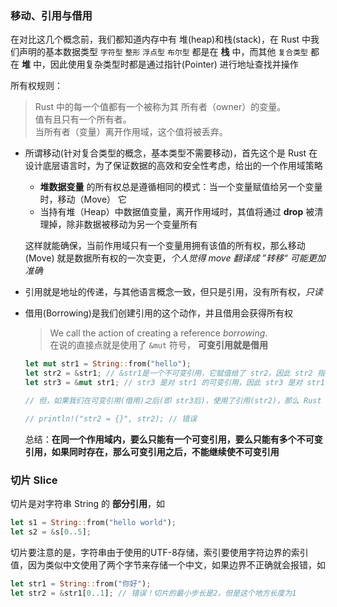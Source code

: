 ### 移动、引用与借用

在对比这几个概念前，我们都知道内存中有 堆(heap)和栈(stack)，在 Rust 中我们声明的基本数据类型 `字符型` `整形` `浮点型` `布尔型` 都是在 **栈** 中，而其他 `复合类型` 都在 **堆** 中，因此使用复杂类型时都是通过指针(Pointer) 进行地址查找并操作

所有权规则：
> Rust 中的每一个值都有一个被称为其 所有者（owner）的变量。  
值有且只有一个所有者。  
当所有者（变量）离开作用域，这个值将被丢弃。

- 所谓移动(针对复合类型的概念，基本类型不需要移动)，首先这个是 Rust 在设计底层语言时，为了保证数据的高效和安全性考虑，给出的一个作用域策略  
  - **堆数据变量** 的所有权总是遵循相同的模式：当一个变量赋值给另一个变量时，移动（Move） 它
  - 当持有堆（Heap）中数据值变量，离开作用域时，其值将通过 **drop** 被清理掉，除非数据被移动为另一个变量所有

  这样就能确保，当前作用域只有一个变量用拥有该值的所有权，那么移动(Move) 就是数据所有权的一次变更，_个人觉得 move 翻译成 ”转移“ 可能更加准确_

- 引用就是地址的传递，与其他语言概念一致，但只是引用，没有所有权，_只读_
- 借用(Borrowing)是我们创建引用的这个动作，并且借用会获得所有权
  > We call the action of creating a reference _borrowing_.  
  > 在说的直接点就是使用了 `&mut` 符号， __可变引用就是借用__

  ```rust
  let mut str1 = String::from("hello");
  let str2 = &str1; // &str1是一个不可变引用，它赋值给了 str2，因此 str2 指向了 str1
  let str3 = &mut str1; // str3 是对 str1 的可变引用，因此 str3 是对 str1 的借用

  // 但，如果我们在可变引用(借用)之后(即 str3后)，使用了引用(str2)，那么 Rust 是不允许的，因为 str3 是可以修改值的，那么 str2 的值也就存在被修改的风险，造成错误，这也就是 Rust 所有权及内存回收的机制决定的

  // println!("str2 = {}", str2); // 错误
  ```

  总结：**在同一个作用域内，要么只能有一个可变引用，要么只能有多个不可变引用，如果同时存在，那么可变引用之后，不能继续使不可变引用**

### 切片 Slice

切片是对字符串 String 的 **部分引用**，如

```rust
let s1 = String::from("hello world");
let s2 = &s[0..5];
```

切片要注意的是，字符串由于使用的UTF-8存储，索引要使用字符边界的索引值，因为类似中文使用了两个字节来存储一个中文，如果边界不正确就会报错，如

```rust
let str1 = String::from("你好");
let str2 = &str1[0..1]; // 错误！切片的最小步长是2，但是这个地方长度为1
```